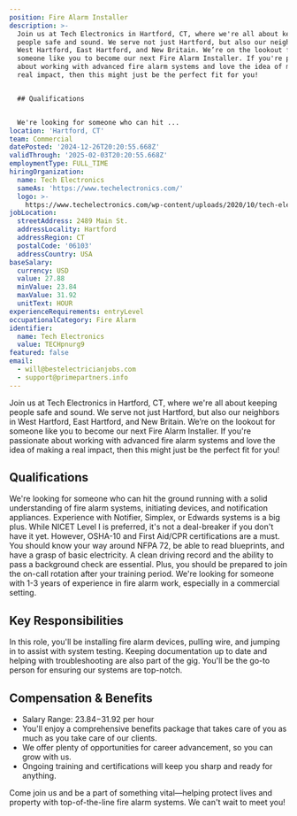 ```yaml
---
position: Fire Alarm Installer
description: >-
  Join us at Tech Electronics in Hartford, CT, where we're all about keeping
  people safe and sound. We serve not just Hartford, but also our neighbors in
  West Hartford, East Hartford, and New Britain. We’re on the lookout for
  someone like you to become our next Fire Alarm Installer. If you're passionate
  about working with advanced fire alarm systems and love the idea of making a
  real impact, then this might just be the perfect fit for you!


  ## Qualifications


  We're looking for someone who can hit ...
location: 'Hartford, CT'
team: Commercial
datePosted: '2024-12-26T20:20:55.668Z'
validThrough: '2025-02-03T20:20:55.668Z'
employmentType: FULL_TIME
hiringOrganization:
  name: Tech Electronics
  sameAs: 'https://www.techelectronics.com/'
  logo: >-
    https://www.techelectronics.com/wp-content/uploads/2020/10/tech-electronics-logo.png
jobLocation:
  streetAddress: 2489 Main St.
  addressLocality: Hartford
  addressRegion: CT
  postalCode: '06103'
  addressCountry: USA
baseSalary:
  currency: USD
  value: 27.88
  minValue: 23.84
  maxValue: 31.92
  unitText: HOUR
experienceRequirements: entryLevel
occupationalCategory: Fire Alarm
identifier:
  name: Tech Electronics
  value: TECHpnurg9
featured: false
email:
  - will@bestelectricianjobs.com
  - support@primepartners.info
---
```




Join us at Tech Electronics in Hartford, CT, where we're all about keeping people safe and sound. We serve not just Hartford, but also our neighbors in West Hartford, East Hartford, and New Britain. We’re on the lookout for someone like you to become our next Fire Alarm Installer. If you're passionate about working with advanced fire alarm systems and love the idea of making a real impact, then this might just be the perfect fit for you!

## Qualifications

We're looking for someone who can hit the ground running with a solid understanding of fire alarm systems, initiating devices, and notification appliances. Experience with Notifier, Simplex, or Edwards systems is a big plus. While NICET Level I is preferred, it's not a deal-breaker if you don't have it yet. However, OSHA-10 and First Aid/CPR certifications are a must. You should know your way around NFPA 72, be able to read blueprints, and have a grasp of basic electricity. A clean driving record and the ability to pass a background check are essential. Plus, you should be prepared to join the on-call rotation after your training period. We're looking for someone with 1-3 years of experience in fire alarm work, especially in a commercial setting.

## Key Responsibilities

In this role, you'll be installing fire alarm devices, pulling wire, and jumping in to assist with system testing. Keeping documentation up to date and helping with troubleshooting are also part of the gig. You'll be the go-to person for ensuring our systems are top-notch.

## Compensation & Benefits

- Salary Range: $23.84-$31.92 per hour
- You'll enjoy a comprehensive benefits package that takes care of you as much as you take care of our clients.
- We offer plenty of opportunities for career advancement, so you can grow with us.
- Ongoing training and certifications will keep you sharp and ready for anything. 

Come join us and be a part of something vital—helping protect lives and property with top-of-the-line fire alarm systems. We can't wait to meet you!
